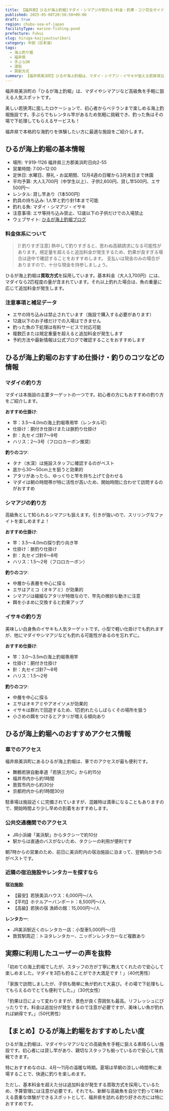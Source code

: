 ```yaml
---
title: 【福井県】ひるが海上釣堀|マダイ・シマアジが釣れる!料金・釣果・コツ完全ガイド
published: 2025-05-08T20:58:50+09:00
draft: true
region: chubu-sea-of-japan
facilityType: marine-fishing-pond
prefecture: Fukui
slug: hiruga-kaijyoutsuribori
category: 中部（日本海）
tags:
  - 海上釣り堀
  - 福井県
  - 手ぶらOK
  - 渡船
  - 買取方式
summary: 【福井県美浜町】ひるが海上釣堀は、マダイ・シマアジ・イサキが狙える若狭湾沿いの海上釣り堀。料金は大人3,700円、子供2,600円の買取方式で、基本料金にマダイ2匹分程度が含まれる。それ以上は追加料金発生なので注意。営業時間は7:00~12:00、水曜定休。12月4週の日曜から3月末まで休園。竿のレンタル(500円)あり、魚の下処理も有料で対応。初心者から楽しめる手軽な釣りスポット。
---
```

福井県美浜町の「ひるが海上釣堀」は、マダイやシマアジなど高級魚を手軽に狙える人気スポットです。

美しい若狭湾に面したロケーションで、初心者からベテランまで楽しめる海上釣堀施設です。手ぶらでもレンタル竿があるため気軽に挑戦でき、釣った魚はその場で下処理してもらえるサービスも！

福井県で本格的な海釣りを体験したい方に最適な施設をご紹介します。

## ひるが海上釣堀の基本情報

- 場所: 〒919-1126 福井県三方郡美浜町日向2-55
- 営業時間: 7:00~12:00
- 定休日: 水曜日、祭礼・お盆期間、12月4週の日曜から3月末日まで休園
- 平均予算: 大人3,700円（中学生以上）、子供2,600円、貸し竿500円、エサ500円～
- レンタル: 貸し竿あり（1本500円）
- 釣具の持ち込み: 1人竿と釣り針1本まで可能
- 釣れる魚: マダイ・シマアジ・イサキ
- 注意事項: エサ等持ち込み禁止、12歳以下の子供だけでの入場禁止
- ウェブサイト: [ひるが海上釣堀ブログ](https://blog.goo.ne.jp/hiruga-turi)

### 料金体系について

> [! 釣りすぎ注意]
> 熱中して釣りすぎると、思わぬ高額請求になる可能性があります。規定量を超えると追加料金が発生するため、釣果が良すぎる場合は途中で確認することをおすすめします。
> 支払いは現金のみの場合がありますので、十分な現金を持参しましょう。

ひるが海上釣堀は**買取方式**を採用しています。基本料金（大人3,700円）には、マダイなら2匹程度の量が含まれています。それ以上釣れた場合は、魚の重量に応じて追加料金が発生します。

### 注意事項と補足データ

- エサの持ち込みは禁止されています（施設で購入する必要があります）
- 12歳以下のお子様だけでの入場はできません
- 釣った魚の下処理は有料サービスで対応可能
- 複数匹または規定重量を超えると追加料金が発生します
- 予約方法や最新情報は公式ブログで確認することをおすすめします

## ひるが海上釣堀のおすすめ仕掛け・釣りのコツなどの情報

### マダイの釣り方

マダイは本施設の主要ターゲットの一つです。初心者の方にもおすすめの釣り方をご紹介します。

**おすすめ仕掛け**:

- 竿：3.5〜4.0mの海上釣堀専用竿（レンタル可）
- 仕掛け：胴付き仕掛けまたは脈釣り仕掛け
- 針：丸セイゴ針7〜9号
- ハリス：2〜3号（フロロカーボン推奨）

**釣りのコツ**:

- タナ（水深）は施設スタッフに確認するのがベスト
- 底から30〜50cm上を狙うと効果的
- アタリがあったら、ゆっくりと竿を持ち上げて合わせる
- マダイは朝の時間帯が特に活性が高いため、開始時間に合わせて訪問するのがおすすめ

### シマアジの釣り方

高級魚として知られるシマアジも狙えます。引きが強いので、スリリングなファイトを楽しめますよ！

**おすすめ仕掛け**:

- 竿：3.5〜4.0mの探り釣り向き竿
- 仕掛け：脈釣り仕掛け
- 針：丸セイゴ針6〜8号
- ハリス：1.5〜2号（フロロカーボン）

**釣りのコツ**:

- 中層から表層を中心に探る
- エサはアミコ（オキアミ）が効果的
- シマアジは繊細なアタリが特徴なので、竿先の微妙な動きに注意
- 餌を小まめに交換すると釣果アップ

### イサキの釣り方

美味しい白身魚のイサキも人気ターゲットです。小型で軽い仕掛けでも釣れますが、他にマダイやシマアジなども釣れる可能性があるのを忘れずに。

**おすすめ仕掛け**:

- 竿：3.0〜3.5mの海上釣堀専用竿
- 仕掛け：胴付き仕掛け
- 針：丸セイゴ針7〜8号
- ハリス：1.5〜2号

**釣りのコツ**:

- 中層を中心に探る
- エサはオキアミやアオイソメが効果的
- イサキは群れで回遊するため、1匹釣れたらしばらくその場所を狙う
- 小さめの餌をつけるとアタリが増える傾向あり

## ひるが海上釣堀へのおすすめアクセス情報

### 車でのアクセス

福井県美浜町にあるひるが海上釣堀は、車でのアクセスが最も便利です。

- 舞鶴若狭自動車道「若狭三方IC」から約15分
- 福井市内から約1時間
- 敦賀市内から約30分
- 京都府内から約1時間30分

駐車場は施設近くに完備されていますが、混雑時は満車になることもありますので、開始時間より少し早めの到着をおすすめします。

### 公共交通機関でのアクセス

- JR小浜線「美浜駅」からタクシーで約10分
- 駅からは直通のバスがないため、タクシーの利用が便利です

朝7時からの営業のため、前日に美浜町内の宿泊施設に泊まって、翌朝向かうのがベストです。

### 近隣の宿泊施設やレンタカーを探すなら

**宿泊施設**:

- 【最安】若狭美浜ハウス：6,000円～/人
- 【平均】ホテルアーバンポート：8,500円～/人
- 【高級】若狭の宿 漁師の館：15,000円～/人

**レンタカー**:

- JR美浜駅近くのレンタカー店：小型車5,000円～/日
- 敦賀駅周辺：トヨタレンタカー、ニッポンレンタカーなど複数あり

## 実際に利用したユーザーの声を抜粋

「初めての海上釣堀でしたが、スタッフの方が丁寧に教えてくれたので安心して楽しめました。マダイを3匹も釣ることができ大満足です！」（40代男性）

「家族で訪問しましたが、子供も簡単に魚が釣れて大喜び。その場で下処理もしてもらえるのでとても便利でした。」（30代女性）

「釣果は日によって変わりますが、景色が良く雰囲気も最高。リフレッシュにぴったりです。料金は追加分が発生するので注意が必要ですが、美味しい魚が釣れれば納得です。」（50代男性）

## 【まとめ】ひるが海上釣堀をおすすめしたい度

ひるが海上釣堀は、マダイやシマアジなどの高級魚を手軽に狙える素晴らしい施設です。初心者には貸し竿があり、親切なスタッフも揃っているので安心して挑戦できます。

特におすすめなのは、4月〜11月の温暖な時期。夏場は早朝の涼しい時間帯に来場することで、快適に釣りを楽しめます。

ただし、基本料金を超えた分は追加料金が発生する買取方式を採用しているため、予算管理には注意が必要です。それでも、新鮮な高級魚を自分で釣って味わえる貴重な体験ができるスポットとして、福井県を訪れる釣り好きの方には特におすすめです。